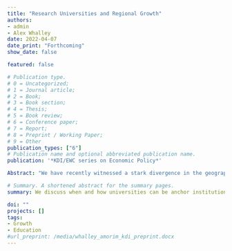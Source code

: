 ```yaml
---
title: "Research Universities and Regional Growth"
authors:
- admin
- Alex Whalley
date: 2022-04-07
date_print: "Forthcoming"
show_date: false

featured: false

# Publication type.
# 0 = Uncategorized;
# 1 = Journal article;
# 2 = Book;
# 3 = Book section;
# 4 = Thesis;
# 5 = Book review;
# 6 = Conference paper;
# 7 = Report;
# 8 = Preprint / Working Paper;
# 9 = Other
publication_types: ["6"]
# Publication name and optional abbreviated publication name.
publication: '*KDI/EWC series on Economic Policy*'

Abstract: "We have recently witnessed a stark divergence in the geography of jobs.  While some areas have emerged as high technology clusters, others have fallen behind.  As two of the driving forces behind this divergence – education and innovation – are produced by research universities many policymakers look to these institutions to deliver local economic growth.  In this paper, we discuss when and how research universities can be anchor institutions for a local economic development strategy.  The evidence demonstrates that universities do cause local economic development – increasing wages and jobs – over the medium term.  Yet because university outputs – graduates and ideas – are highly mobile the effects of research university activity over the longer term remain an open question. **Manuscript available upon request**."

# Summary. A shortened abstract for the summary pages.
summary: We discuss when and how universities can be anchor institutions for a local economic development strategy, showing evidence that universities increase local wages and generate jobs over the medium term.

doi: ""
projects: []
tags:
- Growth
- Education
#url_preprint: /media/whalley_amorim_kdi_preprint.docx
---
```

